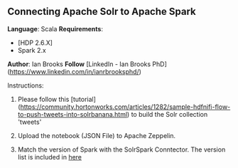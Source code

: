  ## Connecting Apache Solr to Apache Spark

**Language**: Scala
**Requirements**: 
- [HDP 2.6.X]
- Spark 2.x

**Author**: Ian Brooks
**Follow** [LinkedIn - Ian Brooks PhD] (https://www.linkedin.com/in/ianrbrooksphd/)

Instructions:
1. Please follow this [tutorial] (https://community.hortonworks.com/articles/1282/sample-hdfnifi-flow-to-push-tweets-into-solrbanana.html) to build the Solr collection 'tweets'

2. Upload the notebook (JSON File) to Apache Zeppelin. 

3. Match the version of Spark with the SolrSpark Conntector. The version list is included in [here](https://github.com/lucidworks/spark-solr)

